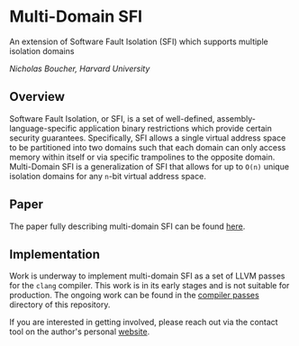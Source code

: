 # Multi-Domain SFI
An extension of Software Fault Isolation (SFI) which supports multiple isolation domains

*Nicholas Boucher, Harvard University*

## Overview

Software Fault Isolation, or SFI, is a set of well-defined, assembly-language-specific application binary restrictions which provide certain security guarantees. Specifically, SFI allows a single virtual address space to be partitioned into two domains such that each domain can only access memory within itself or via specific trampolines to the opposite domain. Multi-Domain SFI is a generalization of SFI that allows for up to `O(n)` unique isolation domains for any `n`-bit virtual address space.

## Paper

The paper fully describing multi-domain SFI can be found [here](paper/Multi%20Domain%20SFI.pdf).

## Implementation

Work is underway to implement multi-domain SFI as a set of LLVM passes for the `clang` compiler. This work is in its early stages and is not suitable for production. The ongoing work can be found in the [compiler passes](compiler_passes/) directory of this repository.

If you are interested in getting involved, please reach out via the contact tool on the author's personal [website](https://nicholas.bio/).
